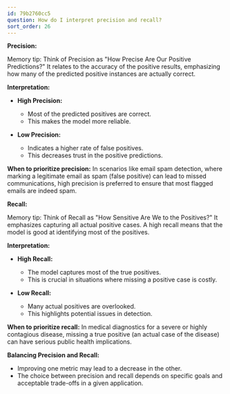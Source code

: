 ```yaml
---
id: 79b2760cc5
question: How do I interpret precision and recall?
sort_order: 26
---
```


**Precision:**

Memory tip: Think of Precision as "How Precise Are Our Positive Predictions?" It relates to the accuracy of the positive results, emphasizing how many of the predicted positive instances are actually correct.

**Interpretation:**

- **High Precision:**
  - Most of the predicted positives are correct.
  - This makes the model more reliable.

- **Low Precision:**
  - Indicates a higher rate of false positives.
  - This decreases trust in the positive predictions.

**When to prioritize precision:** In scenarios like email spam detection, where marking a legitimate email as spam (false positive) can lead to missed communications, high precision is preferred to ensure that most flagged emails are indeed spam.

**Recall:**

Memory tip: Think of Recall as "How Sensitive Are We to the Positives?" It emphasizes capturing all actual positive cases. A high recall means that the model is good at identifying most of the positives.

**Interpretation:**

- **High Recall:**
  - The model captures most of the true positives.
  - This is crucial in situations where missing a positive case is costly.

- **Low Recall:**
  - Many actual positives are overlooked.
  - This highlights potential issues in detection.

**When to prioritize recall:** In medical diagnostics for a severe or highly contagious disease, missing a true positive (an actual case of the disease) can have serious public health implications.

**Balancing Precision and Recall:**

- Improving one metric may lead to a decrease in the other.
- The choice between precision and recall depends on specific goals and acceptable trade-offs in a given application.